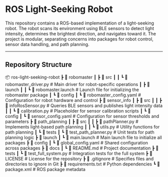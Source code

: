 # **ROS Light-Seeking Robot**

This repository contains a ROS-based implementation of a light-seeking robot. The robot scans its environment using BLE sensors to detect light intensity, determines the brightest direction, and navigates toward it. The project is modular, separating concerns into packages for robot control, sensor data handling, and path planning.

---

## **Repository Structure**
📦 ros-light-seeking-robot 
┣ 📂 robomaster 
┃ ┣ 📂 src 
┃ ┃ ┗ 📜 robomaster_driver.py # Main driver for robot-specific operations 
┃ ┣ 📂 launch
┃ ┃ ┗ 📜 robomaster.launch # Launch file for initializing the robomaster package 
┃ ┗ 📂 config 
┃ ┗ 📜 robomaster_config.yaml # Configuration for robot hardware and control
┣ 📂 sensor_info 
┃ ┣ 📂 src
┃ ┃ ┣ 📜 infoRosSensor.py # Queries BLE sensors and publishes light intensity data
┃ ┃ ┗ 📜 calibration.py # Placeholder for sensor calibration scripts 
┃ ┗ 📂 config
┃ ┗ 📜 sensor_config.yaml # Configuration for sensor thresholds and parameters 
┣ 📂 path_planning 
┃ ┣ 📂 src 
┃ ┃ ┣ 📜 pathPlanner.py # Implements light-based path planning 
┃ ┃ ┗ 📜 utils.py # Utility functions for path planning 
┃ ┗ 📂 tests ┃ ┗ 📜 test_path_planner.py # Unit tests for path planning logic 
┣ 📂 launch 
┃ ┗ 📜 main.launch # Main launch file to initialize all packages 
┣ 📂 config 
┃ ┗ 📜 global_config.yaml # Shared configuration across packages 
┣ 📂 docs ┃ ┗ 📜 README.md # Project documentation
┣ 📂 tests 
┃ ┗ 📜 test_full_system.py # Integration tests for the full system 
┣ 📜 LICENSE # License for the repository 
┣ 📜 .gitignore # Specifies files and directories to ignore in Git 
┣ 📜 requirements.txt # Python dependencies 
┗ 📜 package.xml # ROS package metadata



